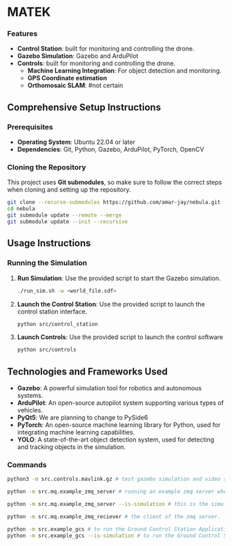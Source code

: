 # MATEK

### Features

- **Control Station**: built for monitoring and controlling the drone.
- **Gazebo Simulation**: Gazebo and ArduPilot
- **Controls**: built for monitoring and controlling the drone.
   - **Machine Learning Integration**: For object detection and monitoring.
   - **GPS Coordinate estimation**
   - **Orthomosaic SLAM**: #not certain
  
## Comprehensive Setup Instructions

### Prerequisites

- **Operating System**: Ubuntu 22.04 or later
- **Dependencies**: Git, Python, Gazebo, ArduPilot, PyTorch, OpenCV

### Cloning the Repository

This project uses **Git submodules**, so make sure to follow the correct steps when cloning and setting up the repository.

```bash
git clone --recurse-submodules https://github.com/amar-jay/nebula.git
cd nebula
git submodule update --remote --merge
git submodule update --init --recursive
```


## Usage Instructions

### Running the Simulation

1. **Run Simulation**: Use the provided script to start the Gazebo simulation.
   ```bash
   ./run_sim.sh -w <world_file.sdf>
   ```

2. **Launch the Control Station**: Use the provided script to launch the control station interface.
   ```bash
   python src/control_station
   ```

3. **Launch Controls**: Use the provided script to launch the control software
   ```bash
   python src/controls
   ```


## Technologies and Frameworks Used

- **Gazebo**: A powerful simulation tool for robotics and autonomous systems.
- **ArduPilot**: An open-source autopilot system supporting various types of vehicles.
- **PyQt5**: We are planning to change to PySide6
- **PyTorch**: An open-source machine learning library for Python, used for integrating machine learning capabilities.
- **YOLO**: A state-of-the-art object detection system, used for detecting and tracking objects in the simulation.

### Commands
```bash
python3 -m src.controls.mavlink.gz # test gazebo simulation and video streaming
```

```bash
python -m src.mq.example_zmq_server # running an example zmq server where pymavlink is ported over TCP and actions and video frames sent over ZMQ

python -m src.mq.example_zmq_server --is-simulation # this is the simulation version of the zmq server
```


```bash
python -m src.mq.example_zmq_reciever # the client of the zmq server.
```

```bash
python -m src.example_gcs # to run the Ground Control Station Application
python -m src.example_gcs --is-simulation # to run the Ground Control Station Application in simulation mode
```